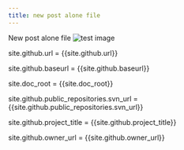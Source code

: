 ```yaml
---
title: new post alone file
---
```


New post alone file
![test image]({{site.doc_root}}/_posts/2020-06-06-test/pic.jpg)

site.github.url = {{site.github.url}}

site.github.baseurl = {{site.github.baseurl}}

site.doc_root = {{site.doc_root}}

site.github.public_repositories.svn_url = {{site.github.public_repositories.svn_url}}

site.github.project_title = {{site.github.project_title}}

site.github.owner_url = {{site.github.owner_url}}
